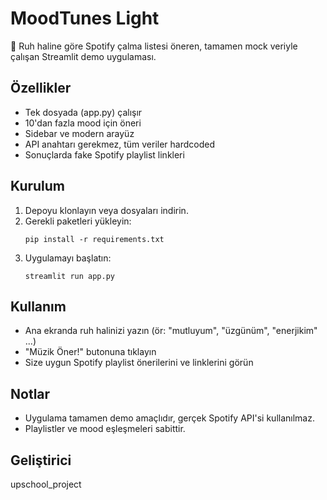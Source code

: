 # MoodTunes Light

🎵 Ruh haline göre Spotify çalma listesi öneren, tamamen mock veriyle çalışan Streamlit demo uygulaması.

## Özellikler
- Tek dosyada (app.py) çalışır
- 10'dan fazla mood için öneri
- Sidebar ve modern arayüz
- API anahtarı gerekmez, tüm veriler hardcoded
- Sonuçlarda fake Spotify playlist linkleri

## Kurulum
1. Depoyu klonlayın veya dosyaları indirin.
2. Gerekli paketleri yükleyin:
   ```
   pip install -r requirements.txt
   ```
3. Uygulamayı başlatın:
   ```
   streamlit run app.py
   ```

## Kullanım
- Ana ekranda ruh halinizi yazın (ör: "mutluyum", "üzgünüm", "enerjikim" ...)
- "Müzik Öner!" butonuna tıklayın
- Size uygun Spotify playlist önerilerini ve linklerini görün

## Notlar
- Uygulama tamamen demo amaçlıdır, gerçek Spotify API'si kullanılmaz.
- Playlistler ve mood eşleşmeleri sabittir.

## Geliştirici
upschool_project 